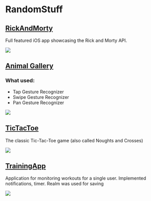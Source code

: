 # RandomStuff

## [RickAndMorty](https://github.com/DariiaV/RandomStuff/tree/main/RickAndMorty)
Full featured iOS app showcasing the Rick and Morty API.

![](RickAndMorty/RickAndMorty.gif)

## [Animal Gallery](https://github.com/DariiaV/RandomStuff/tree/main/EmmanuelOkwara/Animal%20Gallery)
### What used:
- Tap Gesture Recognizer
- Swipe Gesture Recognizer
- Pan Gesture Recognizer

![](EmmanuelOkwara/Animal%20Gallery/Animal%20Gallery.gif)

## [TicTacToe](https://github.com/DariiaV/RandomStuff/tree/main/EmmanuelOkwara/TicTacToe)
The classic Tic-Tac-Toe game (also called Noughts and Crosses)

![](EmmanuelOkwara/TicTacToe/TicTacToe.gif)


## [TrainingApp](https://github.com/DariiaV/RandomStuff/tree/main/TrainingApp)
Application for monitoring workouts for a single user. Implemented notifications, timer. Realm was used for saving

![](TrainingApp/TrainingApp.gif)


